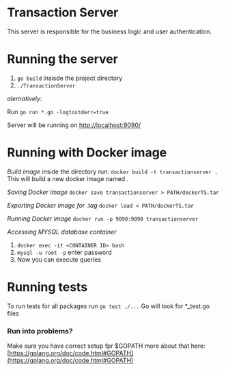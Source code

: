 # Transaction Server

This server is responsible for the business logic and user authentication.

# Running the server

1. `go build` insisde the project directory
2. `./TransactionServer`

_alernatively_: 

Run `go run *.go -logtostderr=true`

Server will be running on [http://localhost:9090/](http://localhost:9090/) 

# Running with Docker image

*Build image*
inside the directory run:  `docker build -t transactionserver .`
This will build a new docker image named <transactionserver>.

*Saving Docker image*
`docker save transactionserver > PATH/dockerTS.tar`

*Exporting Docker image for .tag*
`docker load < PATH/dockerTS.tar`

*Running Docker image*
`docker run -p 9090:9090 transactionserver`

*Accessing MYSQL database container*
1. `docker exec -it <CONTAINER ID> bash`
2. `mysql -u root -p` enter password
3. Now you can execute queries

# Running tests

To run tests for all packages run `go test ./...`
Go will look for *_test.go files

### Run into problems?

Make sure you have correct setup fpr $GOPATH
more about that here: [https://golang.org/doc/code.html#GOPATH](https://golang.org/doc/code.html#GOPATH)
